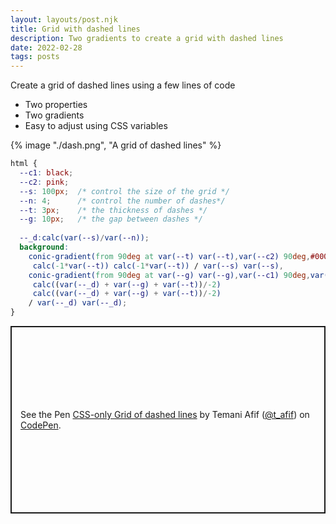 ```yaml
---
layout: layouts/post.njk
title: Grid with dashed lines
description: Two gradients to create a grid with dashed lines
date: 2022-02-28
tags: posts
---
```


Create a grid of dashed lines using a few lines of code
* Two properties
* Two gradients
* Easy to adjust using CSS variables

{% image "./dash.png", "A grid of dashed lines" %}

```css
html {
  --c1: black;  
  --c2: pink;  
  --s: 100px;  /* control the size of the grid */
  --n: 4;      /* control the number of dashes*/
  --t: 3px;    /* the thickness of dashes */
  --g: 10px;   /* the gap between dashes */
  
  --_d:calc(var(--s)/var(--n));
  background: 
    conic-gradient(from 90deg at var(--t) var(--t),var(--c2) 90deg,#0000 0) 
     calc(-1*var(--t)) calc(-1*var(--t)) / var(--s) var(--s),
    conic-gradient(from 90deg at var(--g) var(--g),var(--c1) 90deg,var(--c2) 0) 
     calc((var(--_d) + var(--g) + var(--t))/-2) 
     calc((var(--_d) + var(--g) + var(--t))/-2) 
    / var(--_d) var(--_d);
}
```

<p class="codepen" data-height="300" data-default-tab="result" data-slug-hash="ExbdwGJ" data-preview="true" data-user="t_afif" style="height: 300px; box-sizing: border-box; display: flex; align-items: center; justify-content: center; border: 2px solid; margin: 1em 0; padding: 1em;">
  <span>See the Pen <a href="https://codepen.io/t_afif/pen/ExbdwGJ">
  CSS-only Grid of dashed lines</a> by Temani Afif (<a href="https://codepen.io/t_afif">@t_afif</a>)
  on <a href="https://codepen.io">CodePen</a>.</span>
</p>
<script async src="https://cpwebassets.codepen.io/assets/embed/ei.js"></script>